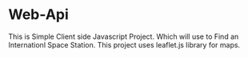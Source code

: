 # Web-Api
This is Simple Client side Javascript Project.  Which will use to Find an Internationl Space Station. 
This project uses leaflet.js library for maps.
